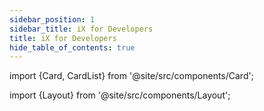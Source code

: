 ```yaml
---
sidebar_position: 1
sidebar_title: iX for Developers
title: iX for Developers
hide_table_of_contents: true
---
```


import {Card, CardList} from '@site/src/components/Card';

import {Layout} from '@site/src/components/Layout';

<!-- # Getting started -->

<!-- <div style={{ width: '30%', marginBottom: '2rem', color: 'var(--theme-color-contrast-text)'}}>
Working with Core UI is really simple – just follow the steps below and you will be ready to build great Apps!
</div> -->

<Layout
description="Working with iX is really simple – just follow the steps below and you will be ready to build great apps!">
</Layout>

<CardList>
  <Card label="Installation" size="big" link="installation" icon="disk" />
  <Card label="iX for Designers" link="getting-started-for-designers" icon="tulip"/>
  <Card label="Industrial Icon System" link="icon-library/icons" icon="language" />
  <Card label="Theming and Styling" isPrimary={true} link="theming/theming-and-styling" icon="bulb"/>
  <Card label="Controls" link="controls/navigation/basic-navigation" icon="configuration" />
</CardList>
